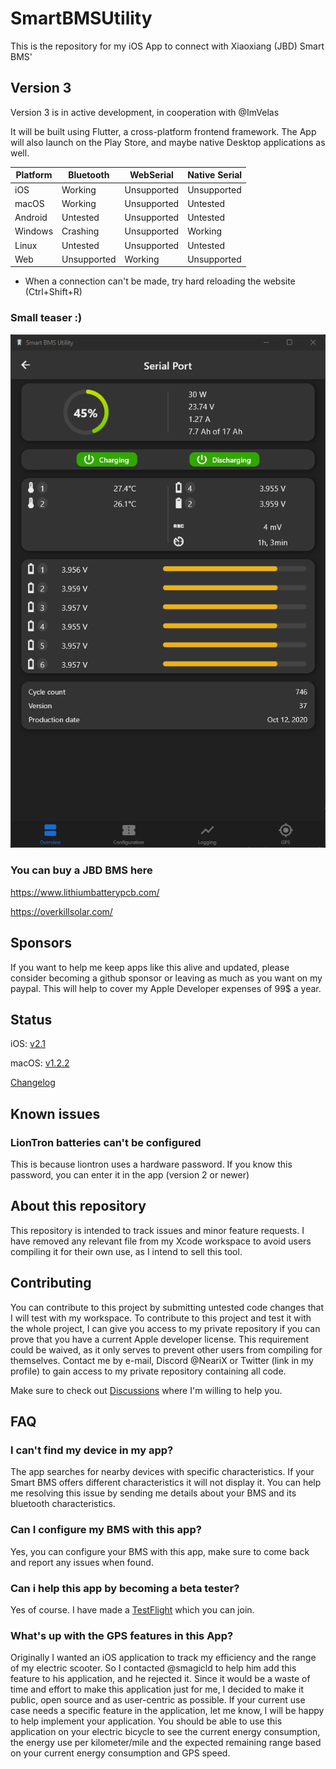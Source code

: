 # SmartBMSUtility

This is the repository for my iOS App to connect with Xiaoxiang (JBD) Smart BMS'

## Version 3

Version 3 is in active development, in cooperation with @ImVelas

It will be built using Flutter, a cross-platform frontend framework.
The App will also launch on the Play Store, and maybe native Desktop applications as well.

| Platform |  Bluetooth  | WebSerial   | Native Serial |
|----------|-------------|-------------|---------------|
| iOS      | Working     | Unsupported | Unsupported   |
| macOS    | Working     | Unsupported | Untested      |
| Android  | Untested    | Unsupported | Untested      |
| Windows  | Crashing    | Unsupported | Working       |
| Linux    | Untested    | Unsupported | Untested      |
| Web      | Unsupported | Working     | Unsupported   |

* When a connection can't be made, try hard reloading the website (Ctrl+Shift+R)

### Small teaser :)

![image of the new app](V3_screenshot.png)

### You can buy a JBD BMS here

https://www.lithiumbatterypcb.com/

https://overkillsolar.com/

## Sponsors

If you want to help me keep apps like this alive and updated, please consider becoming a github sponsor or leaving as much as you want on my paypal. This will help to cover my Apple Developer expenses of 99$ a year.

## Status

iOS: [v2.1](https://apps.apple.com/de/app/apple-store/id1540178292)

macOS: [v1.2.2](https://apps.apple.com/de/app/apple-store/id1540178292)

[Changelog](https://github.com/NeariX67/SmartBMSUtility/blob/main/changelog.md)

## Known issues

### LionTron batteries can't be configured

This is because liontron uses a hardware password. If you know this password, you can enter it in the app (version 2 or newer)

## About this repository

This repository is intended to track issues and minor feature requests. I have removed any relevant file from my Xcode workspace to avoid users compiling it for their own use, as I intend to sell this tool.

## Contributing

You can contribute to this project by submitting untested code changes that I will test with my workspace.
To contribute to this project and test it with the whole project, I can give you access to my private repository if you can prove that you have a current Apple developer license. This requirement could be waived, as it only serves to prevent other users from compiling for themselves.
Contact me by e-mail, Discord @NeariX or Twitter (link in my profile) to gain access to my private repository containing all code.

Make sure to check out [Discussions](https://github.com/NeariX67/SmartBMSUtility/discussions) where I'm willing to help you.

## FAQ

### I can't find my device in my app?

The app searches for nearby devices with specific characteristics. If your Smart BMS offers different characteristics it will not display it. You can help me resolving this issue by sending me details about your BMS and its bluetooth characteristics.

### Can I configure my BMS with this app?

Yes, you can configure your BMS with this app, make sure to come back and report any issues when found.

### Can i help this app by becoming a beta tester?

Yes of course. I have made a [TestFlight](https://testflight.apple.com/join/YWdbkZ8s) which you can join.

### What's up with the GPS features in this App?

Originally I wanted an iOS application to track my efficiency and the range of my electric scooter. So I contacted @smagicld to help him add this feature to his application, and he rejected it. Since it would be a waste of time and effort to make this application just for me, I decided to make it public, open source and as user-centric as possible. If your current use case needs a specific feature in the application, let me know, I will be happy to help implement your application.
You should be able to use this application on your electric bicycle to see the current energy consumption, the energy use per kilometer/mile and the expected remaining range based on your current energy consumption and GPS speed.
